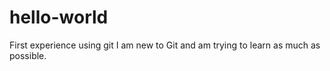 # hello-world
First experience using git
I am new to Git and am trying to learn as much as possible.
